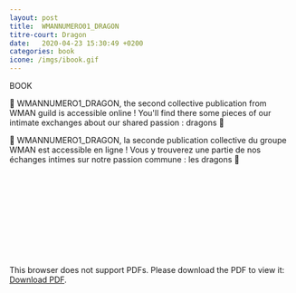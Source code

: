 ```yaml
---
layout: post
title:  WMANNUMERO01_DRAGON
titre-court: Dragon
date:   2020-04-23 15:30:49 +0200
categories: book
icone: /imgs/ibook.gif
---
```

BOOK

🐲 WMANNUMERO1_DRAGON, the second collective publication from WMAN guild is accessible online ! 
You'll find there some pieces of our intimate exchanges about our shared passion : dragons 🐉

🐲 WMANNUMERO1_DRAGON, la seconde publication collective du groupe WMAN est accessible en ligne ! 
Vous y trouverez une partie de nos échanges intimes sur notre passion commune : les dragons️ 🐉


<object data="http://wman.monster/imgs/posts/DragonO_web.pdf#view=FitW" type="application/pdf" width="100%" height="550px">
    <embed src="http://wman.monster/imgs/posts/DragonO_web.pdf">
        <p>This browser does not support PDFs. Please download the PDF to view it: <a href="http://wman.monster/imgs/posts/DragonO_web.pdf">Download PDF</a>.</p>
    </embed>
</object>
